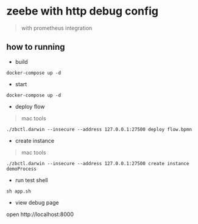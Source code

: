 # zeebe with http debug config

> with prometheus integration

## how to running

* build

```code
docker-compose up -d
```

* start 

```code
docker-compose up -d
```

* deploy flow
> mac tools

```code
./zbctl.darwin --insecure --address 127.0.0.1:27500 deploy flow.bpmn
```
* create instance
> mac tools

```code
./zbctl.darwin --insecure --address 127.0.0.1:27500 create instance demoProcess
```

* run test shell

```code
sh app.sh
```
* view debug page

open http://localhost:8000

